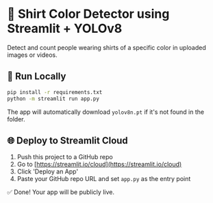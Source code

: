 # 👕 Shirt Color Detector using Streamlit + YOLOv8

Detect and count people wearing shirts of a specific color in uploaded images or videos.

## 🚀 Run Locally

```bash
pip install -r requirements.txt
python -m streamlit run app.py
```

The app will automatically download `yolov8n.pt` if it's not found in the folder.

## 🌐 Deploy to Streamlit Cloud

1. Push this project to a GitHub repo
2. Go to [https://streamlit.io/cloud](https://streamlit.io/cloud)
3. Click 'Deploy an App'
4. Paste your GitHub repo URL and set `app.py` as the entry point

✅ Done! Your app will be publicly live.
